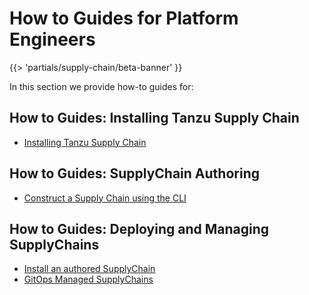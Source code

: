 # How to Guides for Platform Engineers

{{> 'partials/supply-chain/beta-banner' }} 

In this section we provide how-to guides for:

## How to Guides: Installing Tanzu Supply Chain

* [Installing Tanzu Supply Chain](./installing-supply-chain/about.hbs.md)

## How to Guides: SupplyChain Authoring

* [Construct a Supply Chain using the CLI](./supply-chain-authoring/construct-with-cli.hbs.md)

## How to Guides: Deploying and Managing SupplyChains

* [Install an authored SupplyChain](./deploying-supply-chains/install.hbs.md)
* [GitOps Managed SupplyChains](./deploying-supply-chains/gitops-managed.hbs.md)
